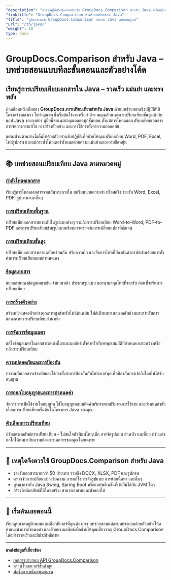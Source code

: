 ```yaml
---
"description": "สำรวจคู่มือขั้นสุดยอดสำหรับ GroupDocs.Comparison สำหรับ Java พร้อมด้วยบทช่วยสอนแบบแบ่งหมวดหมู่ครอบคลุมการเปรียบเทียบเอกสาร การติดตามการเปลี่ยนแปลง เมตาดาต้า และอื่นๆ อีกมากมาย"
"linktitle": "GroupDocs.Comparison สำหรับบทช่วยสอน Java"
"title": "คู่มือการสอน GroupDocs.Comparison สำหรับ Java ฉบับสมบูรณ์"
"url": "/th/java/"
"weight": 10
type: docs
---
```

# GroupDocs.Comparison สำหรับ Java – บทช่วยสอนแบบทีละขั้นตอนและตัวอย่างโค้ด

## เรียนรู้การเปรียบเทียบเอกสารใน Java – รวดเร็ว แม่นยำ และทรงพลัง

ปลดล็อคพลังเต็มของ **GroupDocs.การเปรียบเทียบสำหรับ Java** ด้วยบทช่วยสอนเชิงปฏิบัติที่มีโครงสร้างของเรา ไม่ว่าคุณจะเพิ่งเริ่มต้นใช้งานหรือกำลังรวมคุณลักษณะการเปรียบเทียบขั้นสูงเข้ากับแอป Java ขององค์กร คู่มือนี้จะแนะนำคุณตลอดทุกขั้นตอน ตั้งแต่การโหลดและเปรียบเทียบเอกสาร การจัดการการแก้ไข การสร้างตัวอย่าง และการใช้การตั้งค่าความปลอดภัย

แต่ละส่วนด้านล่างนี้เต็มไปด้วยตัวอย่างเชิงปฏิบัติเพื่อช่วยให้คุณเปรียบเทียบ Word, PDF, Excel, ไฟล์รูปภาพ และแม้กระทั่งโฟลเดอร์ทั้งหมดด้วยความแม่นยำและความยืดหยุ่น

---

## 📚 บทช่วยสอนเปรียบเทียบ Java ตามหมวดหมู่

### [กำลังโหลดเอกสาร](./document-loading)
เรียนรู้การโหลดเอกสารจากเส้นทางภายใน สตรีมหน่วยความจำ หรือสตริง รองรับ Word, Excel, PDF, รูปภาพ และอื่นๆ

### [การเปรียบเทียบพื้นฐาน](./basic-comparison)
เปรียบเทียบเอกสารสองฉบับในรูปแบบต่างๆ รวมถึงการเปรียบเทียบ Word-to-Word, PDF-to-PDF และการเปรียบเทียบข้ามรูปแบบพร้อมการตรวจจับการเปลี่ยนแปลงที่ชัดเจน

### [การเปรียบเทียบขั้นสูง](./advanced-comparison)
เปรียบเทียบเอกสารหลายฉบับพร้อมกัน ปรับความไว และจัดการไฟล์ที่ป้องกันด้วยรหัสผ่านด้วยการตั้งค่าการเปรียบเทียบแบบกำหนดเอง

### [ข้อมูลเอกสาร](./document-information)
แยกและแสดงข้อมูลเมตาเช่น จำนวนหน้า ประเภทรูปแบบ และนามสกุลไฟล์ที่รองรับ ก่อนที่จะรันการเปรียบเทียบ

### [การสร้างตัวอย่าง](./preview-generation)
สร้างหน้าแสดงตัวอย่างคุณภาพสูงสำหรับไฟล์ต้นฉบับ ไฟล์เป้าหมาย และผลลัพธ์ เหมาะสำหรับการแสดงภาพการเปรียบเทียบส่วนหน้า

### [การจัดการข้อมูลเมตา](./metadata-management)
แก้ไขข้อมูลเมตาในเอกสารแหล่งที่มาและผลลัพธ์ ตั้งค่าหรือรักษาคุณสมบัติที่กำหนดเองระหว่างหรือหลังการเปรียบเทียบ

### [ความปลอดภัยและการป้องกัน](./security-protection)
ทำงานกับเอกสารเข้ารหัสและใช้การตั้งค่าการป้องกันกับไฟล์เอาต์พุตเพื่อป้องกันการเข้าถึงโดยไม่ได้รับอนุญาต

### [การออกใบอนุญาตและการกำหนดค่า](./licensing-configuration)
จัดการการเปิดใช้งานใบอนุญาต ใช้ใบอนุญาตแบบคิดค่าบริการตามปริมาณการใช้งาน และกำหนดค่าตัวเลือกการเปรียบเทียบเริ่มต้นในโครงการ Java ของคุณ

### [ตัวเลือกการเปรียบเทียบ](./comparison-options)
ปรับแต่งผลลัพธ์การเปรียบเทียบ - ไม่สนใจตัวพิมพ์ใหญ่เล็ก การจัดรูปแบบ ส่วนหัว และอื่นๆ ปรับแต่งกลไกให้เหมาะกับความต้องการเอกสารของคุณโดยเฉพาะ

---

## 🚀 เหตุใดจึงควรใช้ GroupDocs.Comparison สำหรับ Java

- รองรับเอกสารมากกว่า 50 ประเภท รวมถึง DOCX, XLSX, PDF และรูปภาพ  
- ตรวจจับการเปลี่ยนแปลงข้อความ การแก้ไขการจัดรูปแบบ การย้ายเนื้อหา และอื่นๆ  
- บูรณาการกับ Java Swing, Spring Boot หรือแอปพลิเคชันที่เข้ากันได้กับ JVM ใดๆ  
- สร้างไฟล์ผลลัพธ์ที่มีโครงสร้าง สามารถผสานและส่งออกได้  

---

## 🧠 เริ่มต้นเลยตอนนี้

เรียกดูหมวดหมู่ด้านบนและเลือกฟีเจอร์ที่คุณต้องการ บทช่วยสอนแต่ละบทประกอบด้วยตัวอย่างโค้ด คำแนะนำการกำหนดค่า และตัวอย่างผลลัพธ์เพื่อช่วยให้คุณเชี่ยวชาญ GroupDocs.Comparison ได้อย่างรวดเร็วและมีประสิทธิภาพ

---

**แหล่งข้อมูลที่เกี่ยวข้อง**  
- [เอกสารประกอบ API GroupDocs.Comparison](https://references.groupdocs.com/comparison/java/)  
- [ดาวน์โหลดเวอร์ชั่นล่าสุด](https://releases.groupdocs.com/comparison/java/)  
- [ฟอรั่มการสนับสนุนชุมชน](https://forum.groupdocs.com/c/comparison/)